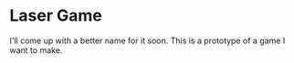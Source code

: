 # Laser Game

I'll come up with a better name for it soon. This is a prototype of a game I want to make.